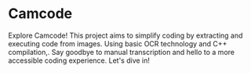 # Camcode
Explore Camcode! This project aims to simplify coding by extracting and executing code from images. Using basic OCR technology and C++ compilation,. Say goodbye to manual transcription and hello to a more accessible coding experience. Let's dive in!
